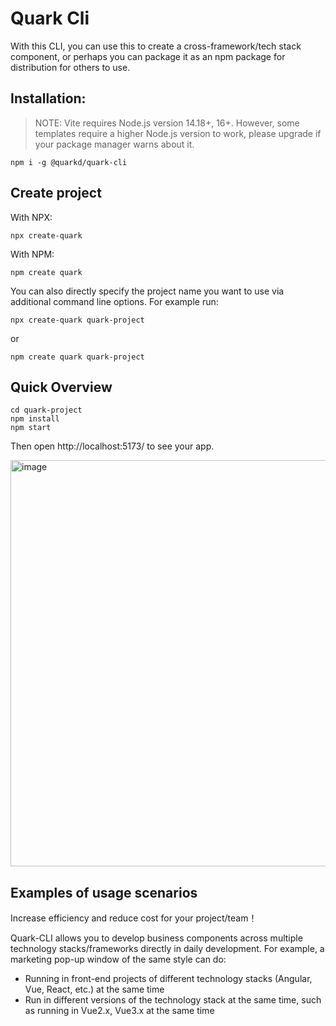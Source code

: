 # Quark Cli

With this CLI, you can use this to create a cross-framework/tech stack component, or perhaps you can package it as an npm package for distribution for others to use.


## Installation:

> NOTE: Vite requires Node.js version 14.18+, 16+. However, some templates require a higher Node.js version to work, please upgrade if your package manager warns about it.

```
npm i -g @quarkd/quark-cli
```

## Create project

With NPX:

```shell
npx create-quark
```

With NPM:

```shell
npm create quark
```

You can also directly specify the project name you want to use via additional command line options. For example run:

```shell
npx create-quark quark-project
```

or

```shell
npm create quark quark-project
```

## Quick Overview

```
cd quark-project
npm install
npm start
```

Then open http://localhost:5173/ to see your app.

<img width="650" alt="image" src="https://user-images.githubusercontent.com/14307551/198551050-ce7d81c7-8aa8-413a-a42a-130471f399b1.png">

## Examples of usage scenarios

Increase efficiency and reduce cost for your project/team！

Quark-CLI allows you to develop business components across multiple technology stacks/frameworks directly in daily development. For example, a marketing pop-up window of the same style can do:

- Running in front-end projects of different technology stacks (Angular, Vue, React, etc.) at the same time
- Run in different versions of the technology stack at the same time, such as running in Vue2.x, Vue3.x at the same time
